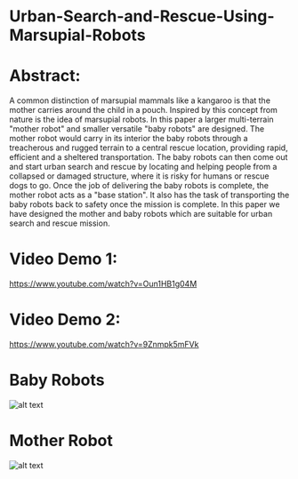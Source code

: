 # Urban-Search-and-Rescue-Using-Marsupial-Robots

# Abstract: 


A common distinction of marsupial mammals like a kangaroo is that the mother carries around the child in a pouch. Inspired by this concept from nature is the idea of marsupial robots. In this paper a larger multi-terrain "mother robot" and smaller versatile "baby robots" are designed. The mother robot would carry in its interior the baby robots through a treacherous and rugged terrain to a central rescue location, providing rapid, efficient and a sheltered transportation. The baby robots can then come out and start urban search and rescue by locating and helping people from a collapsed or damaged structure, where it is risky for humans or rescue dogs to go. Once the job of delivering the baby robots is complete, the mother robot acts as a "base station". It also has the task of transporting the baby robots back to safety once the mission is complete. In this paper we have designed the mother and baby robots which are suitable for urban search and rescue mission.

# Video Demo 1:
https://www.youtube.com/watch?v=Oun1HB1g04M

# Video Demo 2:
https://www.youtube.com/watch?v=9Znmpk5mFVk

# Baby Robots
![alt text](https://github.com/hasibzunair/Urban-Search-and-Rescue-Using-Marsupial-Robots/blob/master/babyrobot.jpg)

# Mother Robot
![alt text](https://github.com/hasibzunair/Urban-Search-and-Rescue-Using-Marsupial-Robots/blob/master/motherrobot.jpg)


